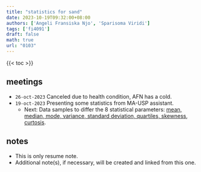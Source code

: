 ```yaml
---
title: "statistics for sand"
date: 2023-10-19T09:32:00+08:00
authors: ['Angeli Fransiska Njo', 'Sparisoma Viridi']
tags: ['fi4091']
draft: false
math: true
url: "0103"
---
```

{{< toc >}}


## meetings
+ `26-oct-2023` Canceled due to health condition, AFN has a cold.
+ `19-oct-2023` Presenting some statistics from MA-USP assistant.
  - Next: Data samples to differ the 8 statistical parameters: [mean, median, mode, variance, standard deviation, quartiles, skewness, curtosis](http://www.countbio.com/web_pages/left_object/R_for_biology/R_biostatistics_part-1/statistical_parameters.html).
  


## notes
+ This is only resume note.
+ Additional note(s), if necessary, will be created and linked from this one.
